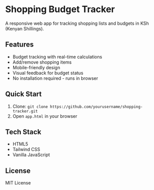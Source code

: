 # Shopping Budget Tracker

A responsive web app for tracking shopping lists and budgets in KSh (Kenyan Shillings).

## Features

- Budget tracking with real-time calculations
- Add/remove shopping items
- Mobile-friendly design
- Visual feedback for budget status
- No installation required - runs in browser

## Quick Start

1. Clone: `git clone https://github.com/yourusername/shopping-tracker.git`
2. Open `app.html` in your browser

## Tech Stack

- HTML5
- Tailwind CSS
- Vanilla JavaScript

## License

MIT License 